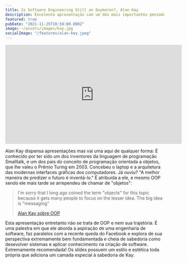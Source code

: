 ```yaml
---
title: Is Software Engineering Still an Oxymoron?, Alan Kay
description: Excelente apresentação com um dos mais importantes pensadores da computação
featured: true
pubDate: "2021-11-25T10:50:00.000Z"
image: ~/assets/images/kay.jpg
socialImage: "/features/alan-key.jpeg"
---
```


<div class='yt-frame'>
<iframe title="YouTube" width="560" height="315" src="https://www.youtube.com/embed/D43PlUr1x_E" frameBorder="0" allow="accelerometer; autoplay; clipboard-write; encrypted-media; gyroscope; picture-in-picture" allowfullscreen></iframe>
</div>

Alan Kay dispensa apresentações mas vai uma aqui de qualquer forma: É conhecido por ter sido um dos inventores da linguagem de programação Smalltalk, e um dos pais do conceito de programação orientada a objetos, que lhe valeu o Prêmio Turing em 2003. Concebeu o laptop e a arquitetura das modernas interfaces gráficas dos computadores. Já ouviu? "A melhor maneira de predizer o futuro é inventá-lo." É atribuida a ele, e mesmo OOP sendo ele mais tarde se arrependeu de chamar de "objetos":

> I'm sorry that I long ago coined the term "objects" for this topic because it gets many people to focus on the lesser idea. The big idea is "messaging"
> <footer><a href="http://lists.squeakfoundation.org/pipermail/squeak-dev/1998-October/017019.html" title="OOP">Alan Kay sobre OOP</a></footer>

Esta apresentação entretanto não se trata de OOP e nem sua trajetória. É uma palestra em que ele aborda a aspiração de uma engenharia de software, faz paralelos com a recente queda do Facebook e explora de sua perspectiva extremamente bem fundamentada e cheia de sabedoria como desevolver sistemas e aplicar conhecimento na criação de software. Extremamente recomendada! Os slides possuem um estilo e estética toda própria que adiciona um camada especial à sabedoria de Kay.
